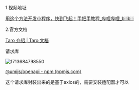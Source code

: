 1.视频地址

[用这个方法开发小程序，快到飞起！手把手教程_哔哩哔哩_bilibili](https://www.bilibili.com/video/BV1vM4m1R7K3/?spm_id_from=333.1007.top_right_bar_window_history.content.click&vd_source=0d0608d8a87b289f0f02f9f3332ce89b)

2.官方文档

[Taro 介绍 | Taro 文档](https://docs.taro.zone/docs/)

请求库

![1713684798550](https://ttqblogimg.oss-cn-beijing.aliyuncs.com/1713684798550.jpg)

[@umijs/openapi - npm (npmjs.com)](https://www.npmjs.com/package/@umijs/openapi?activeTab=dependencies)

这个请求库封装出来的是基于axios的，需要安装适配器才可以